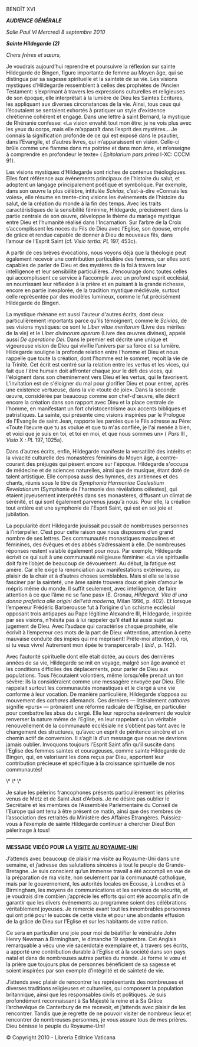 BENOÎT XVI

***AUDIENCE GÉNÉRALE***

*Salle Paul VI* *Mercredi 8* *septembre 2010*

***Sainte Hildegarde (2)***

*Chers frères et sœurs,*

Je voudrais aujourd’hui reprendre et poursuivre la réflexion sur sainte Hildegarde de Bingen, figure importante de femme au Moyen âge, qui se distingua par sa sagesse spirituelle et la sainteté de sa vie. Les visions mystiques d’Hildegarde ressemblent à celles des prophètes de l’Ancien Testament: s’exprimant à travers les expressions culturelles et religieuses de son époque, elle interprétait à la lumière de Dieu les Saintes Ecritures, les appliquant aux diverses circonstances de la vie. Ainsi, tous ceux qui l’écoutaient se sentaient exhortés à pratiquer un style d’existence chrétienne cohérent et engagé. Dans une lettre à saint Bernard, la mystique de Rhénanie confesse: «La vision envahit tout mon être: je ne vois plus avec les yeux du corps, mais elle m’apparaît dans l’esprit des mystères... Je connais la signification profonde de ce qui est exposé dans le psautier, dans l’Evangile, et d’autres livres, qui m’apparaissent en vision. Celle-ci brûle comme une flamme dans ma poitrine et dans mon âme, et m’enseigne à comprendre en profondeur le texte» ( *Epitolarium pars prima* I-XC: CCCM 91).

Les visions mystiques d’Hildegarde sont riches de contenus théologiques. Elles font référence aux événements principaux de l’histoire du salut, et adoptent un langage principalement poétique et symbolique. Par exemple, dans son œuvre la plus célèbre, intitulée *Scivias,* c’est-à-dire «Connais les voies», elle résume en trente-cinq visions les événements de l’histoire du salut, de la création du monde à la fin des temps. Avec les traits caractéristiques de la sensibilité féminine, Hildegarde, précisément dans la partie centrale de son œuvre, développe le thème du mariage mystique entre Dieu et l’humanité réalisé dans l’Incarnation. Sur l’arbre de la Croix s’accomplissent les noces du Fils de Dieu avec l’Eglise, son épouse, emplie de grâce et rendue capable de donner à Dieu de nouveaux fils, dans l’amour de l’Esprit Saint (cf. *Visio tertia: PL* 197, 453c).

A partir de ces brèves évocations, nous voyons déjà que la théologie peut également recevoir une contribution particulière des femmes, car elles sont capables de parler de Dieu et des mystères de la foi à travers leur intelligence et leur sensibilité particulières. J’encourage donc toutes celles qui accomplissent ce service à l’accomplir avec un profond esprit ecclésial, en nourrissant leur réflexion à la prière et en puisant à la grande richesse, encore en partie inexplorée, de la tradition mystique médiévale, surtout celle représentée par des modèles lumineux, comme le fut précisément Hildegarde de Bingen.

La mystique rhénane est aussi l'auteur d'autres écrits, dont deux particulièrement importants parce qu'ils témoignent, comme le *Scivias*, de ses visions mystiques: ce sont le *Liber vitae meritorum* (Livre des mérites de la vie) et le *Liber divinorum operum* (Livre des œuvres divines), appelé aussi *De operatione Dei*. Dans le premier est décrite une unique et vigoureuse vision de Dieu qui vivifie l’univers par sa force et sa lumière. Hildegarde souligne la profonde relation entre l'homme et Dieu et nous rappelle que toute la création, dont l'homme est le sommet, reçoit la vie de la Trinité. Cet écrit est centré sur la relation entre les vertus et les vices, qui fait que l'être humain doit affronter chaque jour le défi des vices, qui l'éloignent dans son cheminement vers Dieu et les vertus, qui le favorisent. L'invitation est de s'éloigner du mal pour glorifier Dieu et pour entrer, après une existence vertueuse, dans la vie «toute de joie». Dans la seconde œuvre, considérée par beaucoup comme son chef-d'œuvre, elle décrit encore la création dans son rapport avec Dieu et la place centrale de l’homme, en manifestant un fort christocentrisme aux accents bibliques et patristiques. La sainte, qui présente cinq visions inspirées par le Prologue de l'Evangile de saint Jean, rapporte les paroles que le Fils adresse au Père: «Toute l’œuvre que tu as voulue et que tu m'as confiée, je l'ai menée à bien, et voici que je suis en toi, et toi en moi, et que nous sommes un» ( *Pars* III *, Visio* X *: PL* 197, 1025a).

Dans d’autres écrits, enfin, Hildegarde manifeste la versatilité des intérêts et la vivacité culturelle des monastères féminins du Moyen âge, à contre-courant des préjugés qui pèsent encore sur l'époque. Hildegarde s'occupa de médecine et de sciences naturelles, ainsi que de musique, étant doté de talent artistique. Elle composa aussi des hymnes, des antiennes et des chants, réunis sous le titre de *Symphonia Harmoniae Caelestium Revelationum* (Symphonie de l'harmonie des révélations célestes), qui étaient joyeusement interprétés dans ses monastères, diffusant un climat de sérénité, et qui sont également parvenus jusqu'à nous. Pour elle, la création tout entière est une symphonie de l'Esprit Saint, qui est en soi joie et jubilation.

La popularité dont Hildegarde jouissait poussait de nombreuses personnes à l’interpeller. C’est pour cette raison que nous disposons d’un grand nombre de ses lettres. Des communautés monastiques masculines et féminines, des évêques et des abbés s’adressaient à elle. De nombreuses réponses restent valable également pour nous. Par exemple, Hildegarde écrivit ce qui suit à une communauté religieuse féminine: «La vie spirituelle doit faire l’objet de beaucoup de dévouement. Au début, la fatigue est amère. Car elle exige la renonciation aux manifestations extérieures, au plaisir de la chair et à d’autres choses semblables. Mais si elle se laisse fasciner par la sainteté, une âme sainte trouvera doux et plein d’amour le mépris même du monde. Il suffit seulement, avec intelligence, de faire attention à ce que l’âme ne se fane pas» (E. Gronau, *Hildegard. Vita di una donna profetica alle origini dell’età moderna,* Milan 1996, p. 402). Et lorsque l’empereur Frédéric Barberousse fut à l’origine d’un schisme ecclésial opposant trois antipapes au Pape légitime Alexandre III, Hildegarde, inspirée par ses visions, n’hésita pas à lui rappeler qu’il était lui aussi sujet au jugement de Dieu. Avec l’audace qui caractérise chaque prophète, elle écrivit à l’empereur ces mots de la part de Dieu: «Attention, attention à cette mauvaise conduite des impies qui me méprisent! Prête-moi attention, ô roi, si tu veux vivre! Autrement mon épée te transpercera!» ( *ibid.,* p. 142).

Avec l’autorité spirituelle dont elle était dotée, au cours des dernières années de sa vie, Hildegarde se mit en voyage, malgré son âge avancé et les conditions difficiles des déplacements, pour parler de Dieu aux populations. Tous l’écoutaient volontiers, même lorsqu’elle prenait un ton sévère: ils la considéraient comme une messagère envoyée par Dieu. Elle rappelait surtout les communautés monastiques et le clergé à une vie conforme à leur vocation. De manière particulière, Hildegarde s’opposa au mouvement des *cathares* allemands. Ces derniers — littéralement *cathares* signifie «purs» — prônaient une réforme radicale de l’Eglise, en particulier pour combattre les abus du clergé. Elle leur reprocha sévèrement de vouloir renverser la nature même de l’Eglise, en leur rappelant qu’un véritable renouvellement de la communauté ecclésiale ne s’obtient pas tant avec le changement des structures, qu’avec un esprit de pénitence sincère et un chemin actif de conversion. Il s’agit là d’un message que nous ne devrions jamais oublier. Invoquons toujours l’Esprit Saint afin qu’il suscite dans l’Eglise des femmes saintes et courageuses, comme sainte Hildegarde de Bingen, qui, en valorisant les dons reçus par Dieu, apportent leur contribution précieuse et spécifique à la croissance spirituelle de nos communautés!

\\* \\* \\*

Je salue les pèlerins francophones présents particulièrement les pèlerins venus de Metz et de Saint Just d’Arbois. Je ne désire pas oublier le Secrétaire et les membres de l’Assemblée Parlementaire du Conseil de l’Europe qui ont tenu à être présent ce matin, ainsi que des membres de l’association des retraités du Ministère des Affaires Etrangères. Puissiez-vous à l’exemple de sainte Hildegarde continuer à chercher Dieu! Bon pèlerinage à tous!

* * *

**MESSAGE VIDÉO POUR LA [VISITE AU ROYAUME-UNI](/content/benedict-xvi/fr/travels/2010/index_regno-unito.html)**

J’attends avec beaucoup de plaisir ma visite au Royaume-Uni dans une semaine, et j’adresse des salutations sincères à tout le peuple de Grande-Bretagne. Je suis conscient qu’un immense travail a été accompli en vue de la préparation de ma visite, non seulement par la communauté catholique, mais par le gouvernement, les autorités locales en Ecosse, à Londres et à Birmingham, les moyens de communications et les services de sécurité, et je voudrais dire combien j’apprécie les efforts qui ont été accomplis afin de garantir que les divers événements au programme soient des célébrations véritablement joyeuses. Je remercie avant tout les innombrables personnes qui ont prié pour le succès de cette visite et pour une abondante effusion de la grâce de Dieu sur l’Eglise et sur les habitants de votre nation.

Ce sera en particulier une joie pour moi de béatifier le vénérable John Henry Newman à Birmingham, le dimanche 19 septembre. Cet Anglais remarquable a vécu une vie sacerdotale exemplaire et, à travers ses écrits, a apporté une contribution durable à l’Eglise et à la société dans son pays natal et dans de nombreuses autres parties du monde. Je forme le vœu et la prière que toujours plus de personnes bénéficient de sa sagesse et soient inspirées par son exemple d’intégrité et de sainteté de vie.

J’attends avec plaisir de rencontrer les représentants des nombreuses et diverses traditions religieuses et culturelles, qui composent la population britannique, ainsi que les responsables civils et politiques. Je suis profondément reconnaissant à Sa Majesté la reine et à Sa Grâce l’archevêque de Canterbury de me recevoir, et j’attends avec plaisir de les rencontrer. Tandis que je regrette de ne pouvoir visiter de nombreux lieux et rencontrer de nombreuses personnes, je vous assure tous de mes prières. Dieu bénisse le peuple du Royaume-Uni!

© Copyright 2010 - Libreria Editrice Vaticana